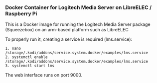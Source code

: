 ### Docker Container for Logitech Media Server on LibreELEC / Raspberry Pi

This is a Docker image for running the Logitech Media Server package (Squeezebox) on an arm-based platform such as LibreELEC


To properly run it, creating a service is required (lms.service): 

    1. nano /storage/.kodi/addons/service.system.docker/examples/lms.service 
    2. systemctl enable /storage/.kodi/addons/service.system.docker/examples/lms.service
    3. systemctl start lms


The web interface runs on port 9000.

